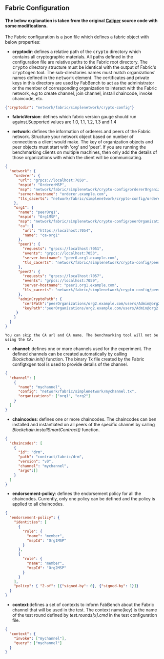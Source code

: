 ## Fabric Configuration

#### The below explanation is taken from the original [Caliper](https://github.com/Huawei-OSG/caliper/blob/master/docs/Fabric%20Configuration.md) source code with some modifications.


The Fabric configuration is a json file which defines a fabric object with below properties:

* **cryptodir**: defines a relative path of the <tt>crypto</tt> directory which contains all cryptographic materials. All paths defined in the configuration file are relative paths to the Fabric root directory. The <tt>crypto</tt> directory structure must be identical with the output of Fabric's <tt>cryptogen</tt> tool. The sub-directories names must match organizations' names defined in the <tt>network</tt> element. The certificates and private keys in this directory are used by FabBench to act as the administrator or the member of corresponding organization to interact with the Fabric network, e.g to create channel, join channel, install chaincode, invoke chaincode, etc.      
 
```json
{"cryptodir": "network/fabric/simplenetwork/crypto-config"}
```
* **fabricVersion**: defines which fabric version gauge should run against.Supported values are 1.0, 1.1, 1.2, 1.3 and 1.4

* **network**: defines the information of orderers and peers of the Fabric network. Structure your network object based on number of connections a client would make. The key of organization objects and peer objects must start with 'org' and 'peer'. If you are running the benchmarking clients on multiple machines, then only add the details of those organizations with which the client will be communicating.
```json
{
  "network": {
    "orderer": {
      "url": "grpcs://localhost:7050",
      "mspid": "OrdererMSP",
      "msp": "network/fabric/simplenetwork/crypto-config/ordererOrganizations/example.com/msp/",
      "server-hostname": "orderer.example.com",
      "tls_cacerts": "network/fabric/simplenetwork/crypto-config/ordererOrganizations/example.com/orderers/orderer.example.com/tls/ca.crt"
    },
    "org1": {
      "name": "peerOrg1",
      "mspid": "Org1MSP",
      "msp": "network/fabric/simplenetwork/crypto-config/peerOrganizations/org1.example.com/msp/",
      "ca": {
        "url": "https://localhost:7054",
        "name": "ca-org1"
      },
      "peer1": {
        "requests": "grpcs://localhost:7051",
        "events": "grpcs://localhost:7053",
        "server-hostname": "peer0.org1.example.com",
        "tls_cacerts": "network/fabric/simplenetwork/crypto-config/peerOrganizations/org1.example.com/peers/peer0.org1.example.com/tls/ca.crt"
      },
      "peer2": {
        "requests": "grpcs://localhost:7057",
        "events": "grpcs://localhost:7059",
        "server-hostname": "peer1.org1.example.com",
        "tls_cacerts": "network/fabric/simplenetwork/crypto-config/peerOrganizations/org1.example.com/peers/peer1.org1.example.com/tls/ca.crt"
      },
      "adminCryptoPath": {
		"certPath":"peerOrganizations/org2.example.com/users/Admin@org2.example.com/msp/signcerts",
		"keyPath":"peerOrganizations/org2.example.com/users/Admin@org2.example.com/msp/keystore"
	 }
    }
  }    
}
```    
```
You can skip the CA url and CA name. The benchmarking tool will not be using the CA. 
```

* **channel**: defines one or more channels used for the experiment. The defined channels can be created automatically by calling *Blockchain.init()* function. The binary Tx file created by the Fabric configtxgen tool is used to provide details of the channel. 
```json
{
  "channel": [
    {
      "name": "mychannel",
      "config": "network/fabric/simplenetwork/mychannel.tx",
      "organizations": ["org1", "org2"]
    }
  ]
}
```

* **chaincodes**: defines one or more chaincodes. The chaincodes can ben installed and instantiated on all peers of the specific channel by calling *Blockchain.installSmartContract()* function.
```json
{
  "chaincodes": [
    {
      "id": "drm", 
      "path": "contract/fabric/drm", 
      "version": "v0", 
      "channel": "mychannel",
      "args":[]
    }
  ]
}
```
* **endorsement-policy**: defines the endorsement policy for all the chaincodes. Currently, only one policy can be defined and the policy is applied to all chaincodes.    
```json
{
  "endorsement-policy": {
    "identities": [
      {
        "role": {
          "name": "member",
          "mspId": "Org1MSP"
        }
      },
      {
        "role": {
          "name": "member",
          "mspId": "Org2MSP"
        }
      }
    ],
    "policy": { "2-of": [{"signed-by": 0}, {"signed-by": 1}]}
  }
}
```

* **context**:defines a set of contexts to inform FabBench about the Fabric channel that will be used in the test. The context name(key) is the name of the test round defined by *test.rounds[x].cmd* in the test configuration file.
```json
{
  "context": {
    "invoke": ["mychannel"],
    "query": ["mychannel"]
  }
}
```
